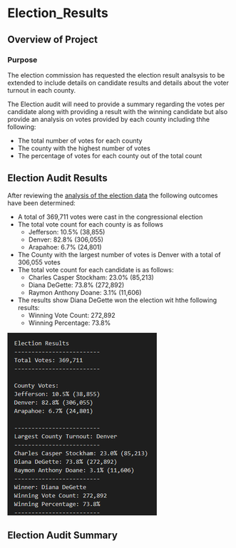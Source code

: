 # Election_Results

## Overview of Project

### Purpose
The election commission has requested the election result analsysis to be extended to include details on
candidate results and details about the voter turnout in each county.

The Election audit will need to provide a summary regarding the votes per candidate along with providing a result
with the winning candidate but also provide an analysis on votes provided by each county including thhe following:
 - The total number of votes for each county
 - The county with the highest number of votes
 - The percentage of votes for each county out of the total count

## Election Audit Results
After reviewing the [analysis of the election data](/analysis/election_analysis.txt) the following outcomes have been determined:
 - A total of 369,711 votes were cast in the congressional election
 - The total vote count for each county is as follows
	- Jefferson: 10.5% (38,855)
	- Denver: 82.8% (306,055)
	- Arapahoe: 6.7% (24,801)
 - The County with the largest number of votes is Denver with a total of 306,055 votes
 - The total vote count for each candidate is as follows:
	- Charles Casper Stockham: 23.0% (85,213)
	- Diana DeGette: 73.8% (272,892)
	- Raymon Anthony Doane: 3.1% (11,606)
 - The results show Diana DeGette won the election wit hthe following results:
	- Winning Vote Count: 272,892
	- Winning Percentage: 73.8%
	
![analysis of the election data](/Resources/election_analysis.PNG)
	
## Election Audit Summary

